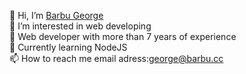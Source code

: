 👋 Hi, I’m [Barbu George](https://github.com/george-barbu-cc)  
👀 I’m interested in web developing   
🧙 Web developer with more than 7 years of experience   
💞️ Currently learning NodeJS   
📫 How to reach me email adress:george@barbu.cc 
